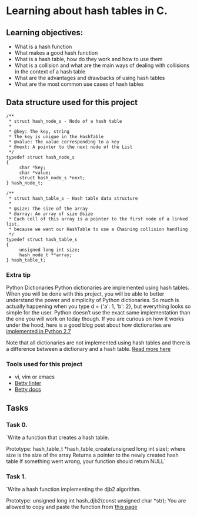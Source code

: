 # Learning about hash tables in C.
## Learning objectives:
* What is a hash function
* What makes a good hash function
* What is a hash table, how do they work and how to use them
* What is a collision and what are the main ways of dealing with collisions in the context of a hash table
* What are the advantages and drawbacks of using hash tables
* What are the most common use cases of hash tables

## Data structure used for this project
```
/**
 * struct hash_node_s - Node of a hash table
 *
 * @key: The key, string
 * The key is unique in the HashTable
 * @value: The value corresponding to a key
 * @next: A pointer to the next node of the List
 */
typedef struct hash_node_s
{
     char *key;
     char *value;
     struct hash_node_s *next;
} hash_node_t;

/**
 * struct hash_table_s - Hash table data structure
 *
 * @size: The size of the array
 * @array: An array of size @size
 * Each cell of this array is a pointer to the first node of a linked list,
 * because we want our HashTable to use a Chaining collision handling
 */
typedef struct hash_table_s
{
     unsigned long int size;
     hash_node_t **array;
} hash_table_t;
```

### Extra tip
Python Dictionaries
Python dictionaries are implemented using hash tables. When you will be done with this project, you will be able to better understand the power and simplicity of Python dictionaries.
So much is actually happening when you type d = {'a': 1, 'b': 2}, but everything looks so simple for the user. Python doesn’t use the exact same implementation than
the one you will work on today though. If you are curious on how it works under the hood, here is a good blog post about how dictionaries are [implemented in Python 2.7](http://www.laurentluce.com/posts/python-dictionary-implementation/)

Note that all dictionaries are not implemented using hash tables and there is a difference between a dictionary and a hash table. [Read more here](https://stackoverflow.com/questions/2061222/what-is-the-true-difference-between-a-dictionary-and-a-hash-table)

### Tools used for this project
* vi, vim or emacs
* [Betty linter](https://github.com/holbertonschool/Betty/blob/master/betty-style.pl)
* [Betty docs](https://github.com/holbertonschool/Betty/blob/master/betty-doc.pl)

## Tasks
### Task 0.
`Write a function that creates a hash table.

Prototype: hash_table_t *hash_table_create(unsigned long int size);
where size is the size of the array
Returns a pointer to the newly created hash table
If something went wrong, your function should return NULL`

### Task 1.
`Write a hash function implementing the djb2 algorithm.

Prototype: unsigned long int hash_djb2(const unsigned char *str);
You are allowed to copy and paste the function from`[this page](https://gist.github.com/papamuziko/7bb52dfbb859fdffc4bd0f95b76f71e8)
